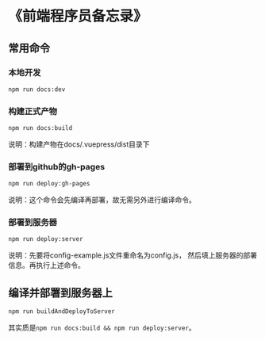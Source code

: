 # 《前端程序员备忘录》

## 常用命令

### 本地开发

```bash
npm run docs:dev
```

### 构建正式产物

```bash
npm run docs:build
```

说明：构建产物在docs/.vuepress/dist目录下

### 部署到github的gh-pages

```bash
npm run deploy:gh-pages
```

说明：这个命令会先编译再部署，故无需另外进行编译命令。

### 部署到服务器

```bash
npm run deploy:server
```

说明：先要将config-example.js文件重命名为config.js，
然后填上服务器的部署信息。再执行上述命令。

## 编译并部署到服务器上

```bash
npm run buildAndDeployToServer
```

其实质是`npm run docs:build && npm run deploy:server`。
